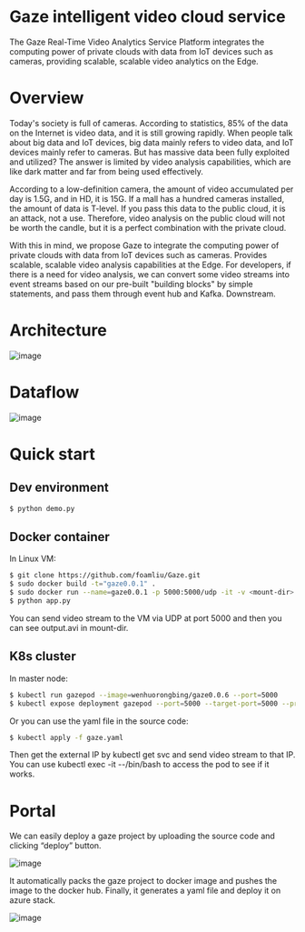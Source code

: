 # Gaze intelligent video cloud service
The Gaze Real-Time Video Analytics Service Platform integrates the computing power of private clouds with data from IoT devices such as cameras, providing scalable, scalable video analytics on the Edge.

# Overview
Today's society is full of cameras. According to statistics, 85% of the data on the Internet is video data, and it is still growing rapidly. When people talk about big data and IoT devices, big data mainly refers to video data, and IoT devices mainly refer to cameras. But has massive data been fully exploited and utilized? The answer is limited by video analysis capabilities, which are like dark matter and far from being used effectively.

According to a low-definition camera, the amount of video accumulated per day is 1.5G, and in HD, it is 15G. If a mall has a hundred cameras installed, the amount of data is T-level. If you pass this data to the public cloud, it is an attack, not a use. Therefore, video analysis on the public cloud will not be worth the candle, but it is a perfect combination with the private cloud.

With this in mind, we propose Gaze to integrate the computing power of private clouds with data from IoT devices such as cameras. Provides scalable, scalable video analysis capabilities at the Edge. For developers, if there is a need for video analysis, we can convert some video streams into event streams based on our pre-built "building blocks" by simple statements, and pass them through event hub and Kafka. Downstream.

# Architecture

![image](https://github.com/foamliu/Gaze/raw/master/images/architecture.svg?sanitize=true)

# Dataflow

![image](https://github.com/foamliu/Gaze/raw/master/images/dataflow.svg?sanitize=true)

# Quick start

## Dev environment
```bash
$ python demo.py
```

## Docker container
In Linux VM:
```bash
$ git clone https://github.com/foamliu/Gaze.git
$ sudo docker build -t="gaze0.0.1" . 
$ sudo docker run --name=gaze0.0.1 -p 5000:5000/udp -it -v <mount-dir>:/usr/src/gaze/output gaze0.0.1 /bin/bash
$ python app.py
```

You can send video stream to the VM via UDP at port 5000 and then you can see output.avi in mount-dir.

## K8s cluster
In master node:
```bash
$ kubectl run gazepod --image=wenhuorongbing/gaze0.0.6 --port=5000
$ kubectl expose deployment gazepod --port=5000 --target-port=5000 --protocol=UDP --type=LoadBalancer
```

Or you can use the yaml file in the source code:
```bash
$ kubectl apply -f gaze.yaml
```

Then get the external IP by kubectl get svc and send video stream to that IP.
You can use kubectl exec -it <pod-name>  --/bin/bash to access the pod to see if it works.

# Portal 

We can easily deploy a gaze project by uploading the source code and clicking “deploy” button.

![image](https://github.com/foamliu/Gaze/raw/master/images/upload.PNG)

It automatically packs the gaze project to docker image and pushes the image to the docker hub.
Finally, it generates a yaml file and deploy it on azure stack.

![image](https://github.com/foamliu/Gaze/raw/master/images/homepage.PNG)


